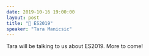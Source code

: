 ```yaml
---
date: 2019-10-16 19:00:00
layout: post
title: "🎤 ES2019"
speaker: "Tara Manicsic"
---
```


Tara will be talking to us about ES2019. More to come!
